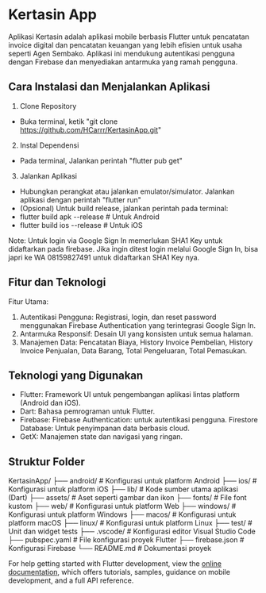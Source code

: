 # Kertasin App
Aplikasi Kertasin adalah aplikasi mobile berbasis Flutter untuk pencatatan invoice digital dan pencatatan keuangan yang lebih efisien untuk usaha seperti Agen Sembako. Aplikasi ini mendukung autentikasi pengguna dengan Firebase dan menyediakan antarmuka yang ramah pengguna.

## Cara Instalasi dan Menjalankan Aplikasi
1. Clone Repository
- Buka terminal, ketik "git clone https://github.com/HCarrr/KertasinApp.git"
2. Instal Dependensi
- Pada terminal, Jalankan perintah "flutter pub get"
3. Jalankan Aplikasi
- Hubungkan perangkat atau jalankan emulator/simulator. Jalankan aplikasi dengan perintah "flutter run"
- (Opsional) Untuk build release, jalankan perintah pada terminal:
- flutter build apk --release # Untuk Android
- flutter build ios --release # Untuk iOS

Note: Untuk login via Google Sign In memerlukan SHA1 Key untuk didaftarkan pada firebase. Jika ingin ditest login melalui Google Sign In, bisa japri ke WA 08159827491 untuk didaftarkan SHA1 Key nya.

## Fitur dan Teknologi
Fitur Utama:
1. Autentikasi Pengguna: Registrasi, login, dan reset password menggunakan Firebase Authentication yang terintegrasi Google Sign In.
2. Antarmuka Responsif: Desain UI yang konsisten untuk semua halaman.
3. Manajemen Data: Pencatatan Biaya, History Invoice Pembelian, History Invoice Penjualan, Data Barang, Total Pengeluaran, Total Pemasukan.

## Teknologi yang Digunakan
- Flutter: Framework UI untuk pengembangan aplikasi lintas platform (Android dan iOS).
- Dart: Bahasa pemrograman untuk Flutter.
- Firebase:
  Firebase Authentication: untuk autentikasi pengguna.
  Firestore Database: Untuk penyimpanan data berbasis cloud.
- GetX: Manajemen state dan navigasi yang ringan.

## Struktur Folder
KertasinApp/
├── android/          # Konfigurasi untuk platform Android
├── ios/              # Konfigurasi untuk platform iOS
├── lib/              # Kode sumber utama aplikasi (Dart)
├── assets/           # Aset seperti gambar dan ikon
├── fonts/            # File font kustom
├── web/              # Konfigurasi untuk platform Web
├── windows/          # Konfigurasi untuk platform Windows
├── macos/            # Konfigurasi untuk platform macOS
├── linux/            # Konfigurasi untuk platform Linux
├── test/             # Unit dan widget tests
├── .vscode/          # Konfigurasi editor Visual Studio Code
├── pubspec.yaml      # File konfigurasi proyek Flutter
├── firebase.json     # Konfigurasi Firebase
└── README.md         # Dokumentasi proyek


For help getting started with Flutter development, view the
[online documentation](https://docs.flutter.dev/), which offers tutorials,
samples, guidance on mobile development, and a full API reference.
